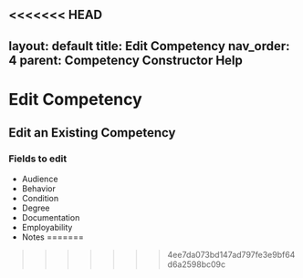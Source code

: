 <<<<<<< HEAD
---
layout: default
title: Edit Competency
nav_order: 4
parent: Competency Constructor Help
---
# Edit Competency
## Edit an Existing Competency

### Fields to edit
- Audience
- Behavior
- Condition
- Degree
- Documentation
- Employability
- Notes
=======

>>>>>>> 4ee7da073bd147ad797fe3e9bf64d6a2598bc09c
